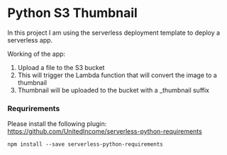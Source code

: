 # Python S3 Thumbnail
In this project I am using the serverless deployment template to deploy a serverless app.

Working of the app:
1. Upload a file to the S3 bucket
2. This will trigger the Lambda function that will convert the image to a thumbnail
3. Thumbnail will be uploaded to the bucket with a _thumbnail suffix


### Requrirements

Please install the following plugin:
https://github.com/UnitedIncome/serverless-python-requirements

```
npm install --save serverless-python-requirements
```
